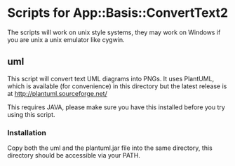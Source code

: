 # Scripts for App::Basis::ConvertText2

The scripts will work on unix style systems, they may work on Windows if you are unix
a unix emulator like cygwin.

## uml

This script will convert text UML diagrams into PNGs. It uses PlantUML, which is
available (for convenience) in this directory but the latest release is at http://plantuml.sourceforge.net/

This requires JAVA, please make sure you have this installed before you try using this script.

### Installation

Copy both the uml and the plantuml.jar file into the same directory, this directory should be accessible via your PATH.